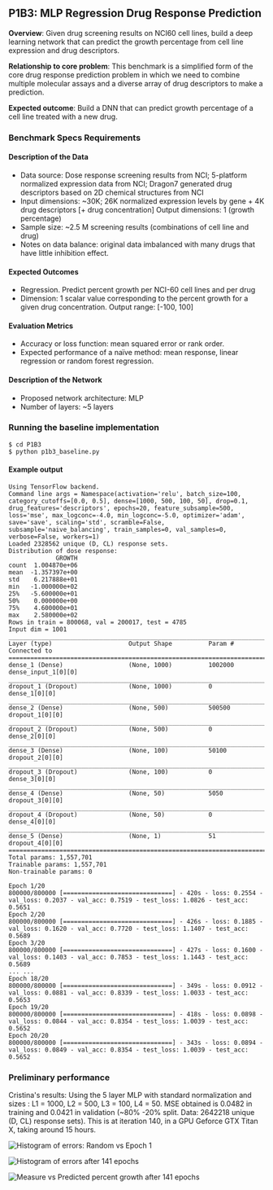 ## P1B3: MLP Regression Drug Response Prediction

**Overview**: Given drug screening results on NCI60 cell lines, build a deep learning network that can predict the growth percentage from cell line expression and drug descriptors.

**Relationship to core problem**: This benchmark is a simplified form of the core drug response prediction problem in which we need to combine multiple molecular assays and a diverse array of drug descriptors to make a prediction.

**Expected outcome**: Build a DNN that can predict growth percentage of a cell line treated with a new drug.

### Benchmark Specs Requirements

#### Description of the Data
* Data source: Dose response screening results from NCI; 5-platform normalized expression data from NCI; Dragon7 generated drug descriptors based on 2D chemical structures from NCI
* Input dimensions: ~30K; 26K normalized expression levels by gene + 4K drug descriptors [+ drug concentration]
Output dimensions: 1 (growth percentage)
* Sample size: ~2.5 M screening results (combinations of cell line and drug)
* Notes on data balance: original data imbalanced with many drugs that have little inhibition effect.

#### Expected Outcomes
* Regression. Predict percent growth per NCI-60 cell lines and per drug
* Dimension: 1 scalar value corresponding to the percent growth for a given drug concentration. Output range: [-100, 100]

#### Evaluation Metrics
* Accuracy or loss function: mean squared error or rank order.
* Expected performance of a naïve method: mean response, linear regression or random forest regression.

#### Description of the Network
* Proposed network architecture: MLP
* Number of layers: ~5 layers

### Running the baseline implementation

```
$ cd P1B3
$ python p1b3_baseline.py
```

#### Example output
```
Using TensorFlow backend.
Command line args = Namespace(activation='relu', batch_size=100, category_cutoffs=[0.0, 0.5], dense=[1000, 500, 100, 50], drop=0.1, drug_features='descriptors', epochs=20, feature_subsample=500, loss='mse', max_logconc=-4.0, min_logconc=-5.0, optimizer='adam', save='save', scaling='std', scramble=False, subsample='naive_balancing', train_samples=0, val_samples=0, verbose=False, workers=1)
Loaded 2328562 unique (D, CL) response sets.
Distribution of dose response:
             GROWTH
count  1.004870e+06
mean  -1.357397e+00
std    6.217888e+01
min   -1.000000e+02
25%   -5.600000e+01
50%    0.000000e+00
75%    4.600000e+01
max    2.580000e+02
Rows in train = 800068, val = 200017, test = 4785
Input dim = 1001
____________________________________________________________________________________________________
Layer (type)                     Output Shape          Param #     Connected to
====================================================================================================
dense_1 (Dense)                  (None, 1000)          1002000     dense_input_1[0][0]
____________________________________________________________________________________________________
dropout_1 (Dropout)              (None, 1000)          0           dense_1[0][0]
____________________________________________________________________________________________________
dense_2 (Dense)                  (None, 500)           500500      dropout_1[0][0]
____________________________________________________________________________________________________
dropout_2 (Dropout)              (None, 500)           0           dense_2[0][0]
____________________________________________________________________________________________________
dense_3 (Dense)                  (None, 100)           50100       dropout_2[0][0]
____________________________________________________________________________________________________
dropout_3 (Dropout)              (None, 100)           0           dense_3[0][0]
____________________________________________________________________________________________________
dense_4 (Dense)                  (None, 50)            5050        dropout_3[0][0]
____________________________________________________________________________________________________
dropout_4 (Dropout)              (None, 50)            0           dense_4[0][0]
____________________________________________________________________________________________________
dense_5 (Dense)                  (None, 1)             51          dropout_4[0][0]
====================================================================================================
Total params: 1,557,701
Trainable params: 1,557,701
Non-trainable params: 0

Epoch 1/20
800000/800000 [==============================] - 420s - loss: 0.2554 - val_loss: 0.2037 - val_acc: 0.7519 - test_loss: 1.0826 - test_acc: 0.5651
Epoch 2/20
800000/800000 [==============================] - 426s - loss: 0.1885 - val_loss: 0.1620 - val_acc: 0.7720 - test_loss: 1.1407 - test_acc: 0.5689
Epoch 3/20
800000/800000 [==============================] - 427s - loss: 0.1600 - val_loss: 0.1403 - val_acc: 0.7853 - test_loss: 1.1443 - test_acc: 0.5689
... ...
Epoch 18/20
800000/800000 [==============================] - 349s - loss: 0.0912 - val_loss: 0.0881 - val_acc: 0.8339 - test_loss: 1.0033 - test_acc: 0.5653
Epoch 19/20
800000/800000 [==============================] - 418s - loss: 0.0898 - val_loss: 0.0844 - val_acc: 0.8354 - test_loss: 1.0039 - test_acc: 0.5652
Epoch 20/20
800000/800000 [==============================] - 343s - loss: 0.0894 - val_loss: 0.0849 - val_acc: 0.8354 - test_loss: 1.0039 - test_acc: 0.5652

```

### Preliminary performance
Cristina's results: Using the 5 layer MLP with standard normalization and sizes : L1 = 1000, L2 = 500, L3 = 100, L4 = 50. MSE obtained is 0.0482 in training and  0.0421 in validation (~80% -20% split. Data: 2642218 unique (D, CL) response sets). This is at iteration 140, in a GPU Geforce GTX Titan X, taking around 15 hours.

![Histogram of errors: Random vs Epoch 1](https://raw.githubusercontent.com/ECP-CANDLE/Benchmarks/master/P1B3/images/histo_It0.png)

![Histogram of errors after 141 epochs](https://raw.githubusercontent.com/ECP-CANDLE/Benchmarks/master/P1B3/images/histo_It140.png)

![Measure vs Predicted percent growth after 141 epochs](https://raw.githubusercontent.com/ECP-CANDLE/Benchmarks/master/P1B3/images/meas_vs_pred_It140.png)
